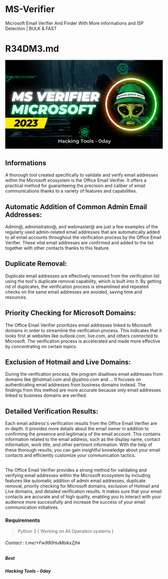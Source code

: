 # MS-Verifier
 Microsoft Email Verifier And Finder With More informations and ISP Detection | BULK & FAST
 
# R34DM3.md

![](https://raw.githubusercontent.com/ta9ra9pa9/MS-Verifier/main/logo_MS_V.png)

## Informations

A thorough tool created specifically to validate and verify email addresses within the Microsoft ecosystem is the Office Email Verifier. It offers a practical method for guaranteeing the precision and caliber of email communications thanks to a variety of features and capabilities.

## Automatic Addition of Common Admin Email Addresses: 
 Admin@, administrator@, and webmaster@ are just a few examples of the regularly used admin-related email addresses that are automatically added to all email accounts throughout the verification process by the Office Email Verifier. These vital email addresses are confirmed and added to the list together with other contacts thanks to this feature.

## Duplicate Removal:
 Duplicate email addresses are effectively removed from the verification list using the tool's duplicate removal capability, which is built into it. By getting rid of duplicates, the verification process is streamlined and repeated checks on the same email addresses are avoided, saving time and resources.

## Priority Checking for Microsoft Domains:
 The Office Email Verifier prioritizes email addresses linked to Microsoft domains in order to streamline the verification process. This indicates that it looks first at websites like outlook.com, live.com, and others connected to Microsoft. The verification process is accelerated and made more effective by concentrating on certain topics.

## Exclusion of Hotmail and Live Domains:
 During the verification process, the program disallows email addresses from domains like @hotmail.com and @yahoo.com and ... It focuses on authenticating email addresses from business domains instead. The findings from this method are more accurate because only email addresses linked to business domains are verified.

## Detailed Verification Results:
 Each email address's verification results from the Office Email Verifier are in-depth. It provides more details about the email owner in addition to confirming the presence and legitimacy of the email account. This contains information related to the email address, such as the display name, contact information, work title, and other pertinent information. With the help of these thorough results, you can gain insightful knowledge about your email contacts and efficiently customize your communication tactics.

##
The Office Email Verifier provides a strong method for validating and verifying email addresses within the Microsoft ecosystem by including features like automatic addition of admin email addresses, duplicate removal, priority checking for Microsoft domains, exclusion of Hotmail and Live domains, and detailed verification results. It makes sure that your email contacts are accurate and of high quality, enabling you to interact with your audience more successfully and increase the success of your email communication initiatives.


### Requirements
> Python 3 { Working on All Operation systems }

###### Contact : t.me/+Fw990HuMbikxZjhk
##### Best
##### Hacking Tools - 0day
